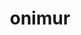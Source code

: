 ---
title: onimur
github: https://github.com/onimur
mode: light
transition: 3s
archetype:
  - Little Bit of Everything
---